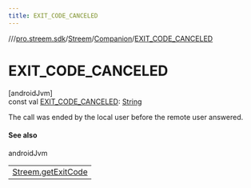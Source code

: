 ```yaml
---
title: EXIT_CODE_CANCELED
---
```

//[<root>](../../../../index.html)/[pro.streem.sdk](../../index.html)/[Streem](../index.html)/[Companion](index.html)/[EXIT_CODE_CANCELED](-e-x-i-t_-c-o-d-e_-c-a-n-c-e-l-e-d.html)



# EXIT_CODE_CANCELED



[androidJvm]\
const val [EXIT_CODE_CANCELED](-e-x-i-t_-c-o-d-e_-c-a-n-c-e-l-e-d.html): [String](https://kotlinlang.org/api/latest/jvm/stdlib/kotlin/-string/index.html)



The call was ended by the local user before the remote user answered.



#### See also


androidJvm

| |
|---|
| [Streem.getExitCode](../get-exit-code.html) |




